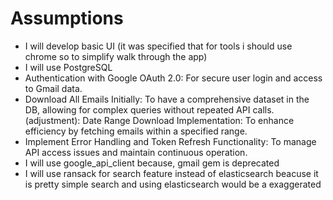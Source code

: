 # Assumptions

- I will develop basic UI (it was specified that for tools i should use chrome so to simplify walk through the app)
- I will use PostgreSQL
- Authentication with Google OAuth 2.0: For secure user login and access to Gmail data.
- Download All Emails Initially: To have a comprehensive dataset in the DB, allowing for complex queries without repeated API calls. (adjustment): Date Range Download Implementation: To enhance efficiency by fetching emails within a specified range.
- Implement Error Handling and Token Refresh Functionality: To manage API access issues and maintain continuous operation.
- I will use google_api_client because, gmail gem is deprecated
- I will use ransack for search feature instead of elasticsearch beacuse it is pretty simple search and using elasticsearch would be a exaggerated
